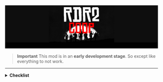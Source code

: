 ![Project Banner](assets/banner.png)


> **Important**
> This mod is in an **early development stage**. So except like everything to not work.
---

<details>
<summary><strong>Checklist</strong></summary>

- [x] **Feature 1**: Basic Sync and Client
- [x] **Feature 2**: Basic Python Server

</details>
